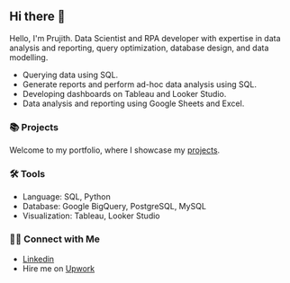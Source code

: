 ## Hi there 👋


Hello, I'm Prujith. Data Scientist and RPA developer with expertise in data analysis and reporting, query optimization, database design, and data modelling.

- Querying data using SQL.
- Generate reports and perform ad-hoc data analysis using SQL.
- Developing dashboards on Tableau and Looker Studio.
- Data analysis and reporting using Google Sheets and Excel.

### 📚 Projects
Welcome to my portfolio, where I showcase my [projects](https://github.com/Prujith/DataScience_Projects).

### 🛠️ Tools
- Language: SQL, Python
- Database: Google BigQuery, PostgreSQL, MySQL
- Visualization: Tableau, Looker Studio
### 👋🏻 Connect with Me
- [Linkedin](https://www.linkedin.com/in/prujith)
- Hire me on [Upwork](https://www.upwork.com/freelancers/~01c482cb81410abbe6)

